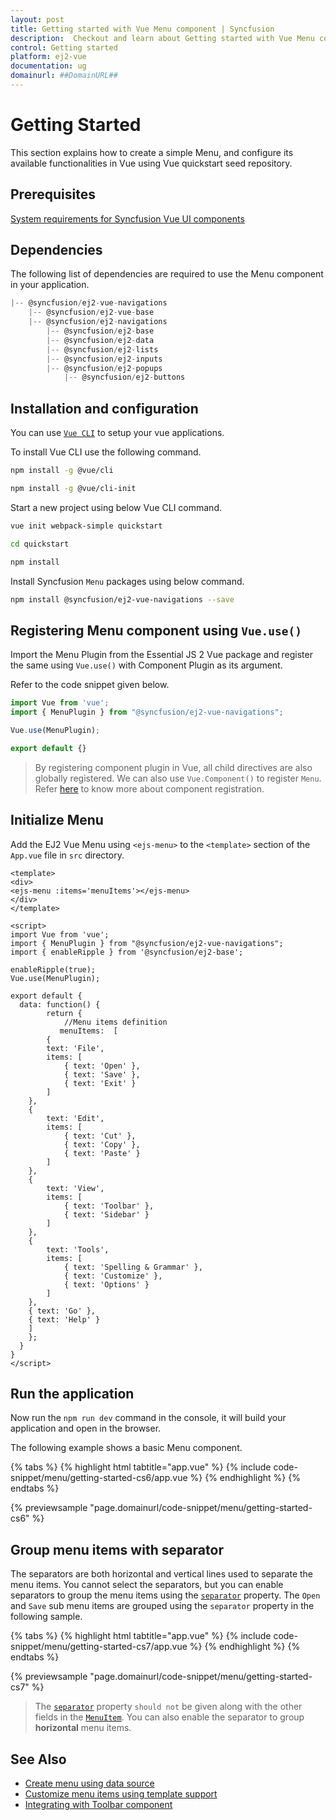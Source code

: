 ```yaml
---
layout: post
title: Getting started with Vue Menu component | Syncfusion
description:  Checkout and learn about Getting started with Vue Menu component of Syncfusion Essential JS 2 and more details.
control: Getting started 
platform: ej2-vue
documentation: ug
domainurl: ##DomainURL##
---
```


# Getting Started

This section explains how to create a simple Menu, and configure its available functionalities in Vue using Vue quickstart seed repository.

## Prerequisites

[System requirements for Syncfusion Vue UI components](https://ej2.syncfusion.com/vue/documentation/system-requirements/)

## Dependencies

The following list of dependencies are required to use the Menu component in your application.

```js
|-- @syncfusion/ej2-vue-navigations
    |-- @syncfusion/ej2-vue-base
    |-- @syncfusion/ej2-navigations
        |-- @syncfusion/ej2-base
        |-- @syncfusion/ej2-data
        |-- @syncfusion/ej2-lists
        |-- @syncfusion/ej2-inputs
        |-- @syncfusion/ej2-popups
            |-- @syncfusion/ej2-buttons
```

## Installation and configuration

You can use [`Vue CLI`](https://github.com/vuejs/vue-cli) to setup your vue applications.

To install Vue CLI use the following command.

```bash
npm install -g @vue/cli

npm install -g @vue/cli-init
```

Start a new project using below Vue CLI command.

```bash
vue init webpack-simple quickstart

cd quickstart

npm install

```

Install Syncfusion `Menu` packages using below command.

```bash
npm install @syncfusion/ej2-vue-navigations --save
```

## Registering Menu component using `Vue.use()`

Import the Menu Plugin from the Essential JS 2 Vue package and register the same using `Vue.use()` with Component Plugin as its argument.

Refer to the code snippet given below.

```javascript
import Vue from 'vue';
import { MenuPlugin } from "@syncfusion/ej2-vue-navigations";

Vue.use(MenuPlugin);

export default {}
```

> By registering component plugin in Vue, all child directives are also globally registered. We can also use `Vue.Component()` to register `Menu`. Refer [here](https://ej2.syncfusion.com/vue/documentation/base/getting-started/#registering-vue-component) to know more about component registration.

## Initialize Menu

Add the EJ2 Vue Menu using `<ejs-menu>` to the `<template>` section of the `App.vue` file in `src` directory.

```
<template>
<div>
<ejs-menu :items='menuItems'></ejs-menu>
</div>
</template>

<script>
import Vue from 'vue';
import { MenuPlugin } from "@syncfusion/ej2-vue-navigations";
import { enableRipple } from '@syncfusion/ej2-base';

enableRipple(true);
Vue.use(MenuPlugin);

export default {
  data: function() {
        return {
            //Menu items definition
           menuItems:  [
        {
        text: 'File',
        items: [
            { text: 'Open' },
            { text: 'Save' },
            { text: 'Exit' }
        ]
    },
    {
        text: 'Edit',
        items: [
            { text: 'Cut' },
            { text: 'Copy' },
            { text: 'Paste' }
        ]
    },
    {
        text: 'View',
        items: [
            { text: 'Toolbar' },
            { text: 'Sidebar' }
        ]
    },
    {
        text: 'Tools',
        items: [
            { text: 'Spelling & Grammar' },
            { text: 'Customize' },
            { text: 'Options' }
        ]
    },
    { text: 'Go' },
    { text: 'Help' }
    ]
    };
  }
}
</script>
```

## Run the application

Now run the `npm run dev` command in the console, it will build your application and open in the browser.

The following example shows a basic Menu component.

{% tabs %}
{% highlight html tabtitle="app.vue" %}
{% include code-snippet/menu/getting-started-cs6/app.vue %}
{% endhighlight %}
{% endtabs %}
        
{% previewsample "page.domainurl/code-snippet/menu/getting-started-cs6" %}

## Group menu items with separator

The separators are both horizontal and vertical lines used to separate the menu items. You cannot select the separators, but you can enable separators to group the menu items using the [`separator`](https://ej2.syncfusion.com/vue/documentation/api/menu/menuItemModel/#separator) property. The `Open` and `Save` sub menu items are grouped using the `separator` property in the following sample.

{% tabs %}
{% highlight html tabtitle="app.vue" %}
{% include code-snippet/menu/getting-started-cs7/app.vue %}
{% endhighlight %}
{% endtabs %}
        
{% previewsample "page.domainurl/code-snippet/menu/getting-started-cs7" %}

> The [`separator`](https://ej2.syncfusion.com/vue/documentation/api/menu/menuItemModel/#separator) property `should not` be given along with
the other fields in the [`MenuItem`](https://ej2.syncfusion.com/vue/documentation/api/menu/menuItemModel). You can also enable the separator to group **horizontal** menu items.

## See Also

* [Create menu using data source](./data-source-binding-and-custom-menu-items#data-binding)
* [Customize menu items using template support](./data-source-binding-and-custom-menu-items#custom-menu-items)
* [Integrating with Toolbar component](./use-case-scenarios#menu-in-toolbar)